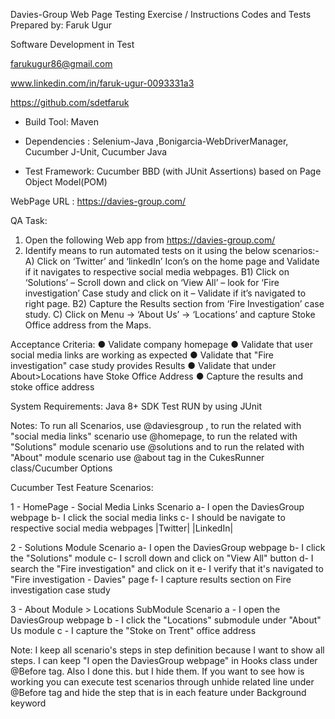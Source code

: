 Davies-Group Web Page Testing Exercise / Instructions
Codes and Tests Prepared by:
Faruk Ugur

Software Development in Test 

farukugur86@gmail.com

www.linkedin.com/in/faruk-ugur-0093331a3

https://github.com/sdetfaruk

- Build Tool: Maven 
- Dependencies : Selenium-Java ,Bonigarcia-WebDriverManager, Cucumber J-Unit, Cucumber Java

- Test Framework: Cucumber BBD (with JUnit Assertions) based on Page Object Model(POM)

WebPage URL :
https://davies-group.com/


QA Task:
1)	Open the following Web app from https://davies-group.com/
2) 	Identify means to run automated tests on it using the below scenarios:- 
      A)  Click on ‘Twitter’ and ‘linkedIn’ Icon’s on the home page and Validate if it navigates to respective social media webpages. 
      B1) Click on ‘Solutions’ – Scroll down and click on ‘View All’  – look for ‘Fire investigation’ Case study and click on it – Validate if it’s navigated to right page. 
      B2) Capture the Results section from ‘Fire Investigation’ case study. 
      C) Click on Menu ->  ‘About Us’ -> ‘Locations’ and capture Stoke Office address from the Maps.


Acceptance Criteria:
● Validate company homepage
● Validate that user social media links are working as expected
● Validate that "Fire investigation" case study provides Results
● Validate that under About>Locations have Stoke Office Address
● Capture the results and stoke office address


System Requirements:
Java 8+ SDK
Test RUN by using JUnit

Notes: To run all Scenarios, use @daviesgroup , to run the related with "social media links" scenario
use @homepage, to run the related with "Solutions" module scenario use @solutions and 
to run the related with "About" module scenario use @about tag in the CukesRunner class/Cucumber Options

Cucumber Test Feature Scenarios:

1 - HomePage - Social Media Links Scenario
a- I open the DaviesGroup webpage
b- I click the social media links
c- I should be navigate to respective social media webpages
|Twitter|
|LinkedIn|

2 - Solutions Module Scenario
a- I open the DaviesGroup webpage
b- I click the "Solutions" module
c- I scroll down and click on "View All" button
d- I search the "Fire investigation" and click on it
e- I verify that it's navigated to "Fire investigation - Davies" page
f- I capture results section on Fire investigation case study

3 - About Module > Locations SubModule Scenario
a - I open the DaviesGroup webpage
b - I click the "Locations" submodule under "About" Us module
c - I capture the "Stoke on Trent" office address
   


Note: I keep all scenario's steps in step definition because I want to show all steps.
I can keep "I open the DaviesGroup webpage" in Hooks class under @Before tag. Also I done this.
but I hide them. If you want to see how is working you can execute test scenarios through
unhide related line under @Before tag and hide the step that is in each feature under Background keyword 
